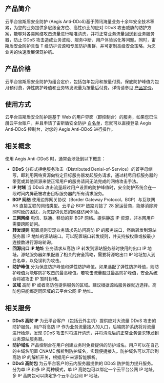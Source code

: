 ## 产品简介
云平台宙斯盾安全防护 (Aegis Anti-DDoS)基于腾讯海量业务十余年安全技术积累，为您的业务提供多层级全方位、高性价比的应对 DDoS 攻击威胁的防护方案，能够对各类网络攻击流量进行精准清洗，并将正常业务流量回送到业务服务器，防止 DDoS 攻击造成业务波动、服务中断、用户体验劣化等问题。同时，宙斯盾安全防护具备 T 级防护资源和专属防护集群，并可定制高级安全策略，为您业务的快速发展保驾护航。

## 产品价格
云平台宙斯盾安全防护为组合定价，包括包年包月和按量付费。保底防护峰值为包月预付费，弹性防护峰值和业务转发流量为按量后付费。详情请参见 [产品定价](/document/product/685/15262)。

## 使用方式
云平台宙斯盾安全防护是基于 Web 的用户界面（即控制台）的服务，如果您已注册云平台账户，并且申请了宙斯盾安全防护 [白名单](/act/apply/Aegis)，您就可以直接登录 Aegis Anti-DDoS 控制台，对您的 Aegis Anti-DDoS 进行操作。

## 相关概念
使用 Aegis Anti-DDoS 时，通常会涉及到以下概念：
- **DDoS**
分布式拒绝服务攻击（Distributed Denial-of-Service）的首字母缩写，即利用网络资源向特定目标服务器发起服务请求，通过耗尽目标服务器的带宽或其他资源来使正常用户的服务请问无法完成的网络攻击手法。
- **IP 封堵**
当 DDoS 攻击流量超过用户设置的防护峰值时，安全防护系统会在一段时间内屏蔽被攻击目标服务器的所有请求服务。
- **BGP 网络**
使用边界网关协议（Border Gateway Protocol，BGP）与互联网 AS 直接互联的网络类型。云平台 BGP 链路对接了 28 家运营商，能够消除跨网时延的困扰，为您提供优质的网络访问体验。
- **三网网络**
电信、联通、移动的非 BGP 网络。提供静态 IP 资源，非本网用户需要跨网访问。
- **转发规则**
配置规则实现业务请求先访问高防 IP 的服务端口，然后转发到源站服务器 IP 地址的源站端口。可以配置端口转发规则，并支持按权重或按最小连接数进行源站轮询。
- **回源出口 IP 地址**
业务请求从高防 IP 转发到源站服务器时使用的出口 IP 地址。源站服务器如果配置了相关的安全策略，需要将源站出口 IP 地址加入到白名单，以免误判为攻击。
- **防护峰值**
分为保底防护峰值和弹性防护峰值。如果选配了弹性防护峰值，则防护峰值为能够防护攻击的最高峰值。若攻击流量超过最高防护峰值，安全系统会将被攻击 IP 暂时封堵。
- **区域**
高防 IP 或者高防包提供服务的区域。建议根据源站服务器就近选择。高防包只能绑定同区域的云平台公网 IP 地址。

## 相关服务
- **DDoS 高防 IP**
为云平台客户（包括云外主机）提供应对大流量 DDoS 攻击的防护服务。用户将高防 IP 作为业务流量接入的入口，后端防护系统将对流量进行检测，发现 DDoS 攻击时将进行清洗，并将清洗后的正常业务请求转发到业务源站服务器。
- **防护域名**
产品控制台在用户创建业务时免费提供的防护域名。用户可以在自己的主域名配置 CNAME 解析到防护域名，实现便捷接入。防护域名可以开启到高防 IP 的解析开关，根据用户来源智能解析。
- **DDoS 高防包**
为云平台客户的云内服务器提供的 DDoS 防护能力提升服务。分为单 IP 和多 IP 两种模式，单 IP 高防包可以绑定一个云平台公网 IP 地址，多 IP 高防包可以绑定多个云平台公网 IP 地址。
